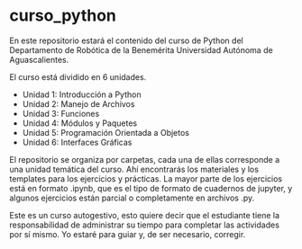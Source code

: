 # curso_python
En este repositorio estará el contenido del curso de Python del Departamento de Robótica de la Benemérita Universidad Autónoma de Aguascalientes.

El curso está dividido en 6 unidades. 

- Unidad 1: Introducción a Python
- Unidad 2: Manejo de Archivos
- Unidad 3: Funciones
- Unidad 4: Módulos y Paquetes
- Unidad 5: Programación Orientada a Objetos
- Unidad 6: Interfaces Gráficas

El repositorio se organiza por carpetas, cada una de ellas corresponde a una unidad temática del curso. Ahí encontrarás los materiales y los templates para los ejercicios y prácticas.
La mayor parte de los ejercicios está en formato .ipynb, que es el tipo de formato de cuadernos de jupyter, y algunos ejercicios están parcial o completamente en archivos .py.

Este es un curso autogestivo, esto quiere decir que el estudiante tiene la responsabilidad de administrar su tiempo para completar las actividades por sí mismo. Yo estaré para guiar y, de ser necesario, corregir.
